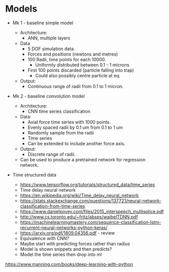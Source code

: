 # Models
- Mk 1 - baseline simple model
    - Architecture:
      - ANN, multiple layers
    - Data
      - 5 DOF simulation data.
      - Forces and positions (newtons and metres)
      - 100 Radii, time points for each 10000. 
        - Uniformly distributed between 0.1 - 1 microns
      - First 100 points discarded (particle falling into trap)
        - Could also possibly centre particle at eq.
    - Output:
      - Continuous range of radii from 0.1 to 1 micron.

- Mk 2 - baseline convolution model
  - Architecture:
    - CNN time series classification
  - Data:
    - Axial force time series with 1000 points.
    - Evenly spaced radii by 0.1 um from 0.1 to 1 um
    - Randomly sample from the radii
    - Time series  
    - Can be extended to include another force axis.
  - Output:
    - Discrete range of radii.
  - Can be used to produce a pretrained network for regression network.


    
- Time structured data
  - https://www.tensorflow.org/tutorials/structured_data/time_series
  - Time delay neural network 
  - https://en.wikipedia.org/wiki/Time_delay_neural_network
  - https://stats.stackexchange.com/questions/137721/neural-network-classification-from-time-series
  - https://www.danielpovey.com/files/2015_interspeech_multisplice.pdf
  - http://www.cs.toronto.edu/~fritz/absps/waibelTDNN.pdf
  - https://machinelearningmastery.com/sequence-classification-lstm-recurrent-neural-networks-python-keras/
  - https://arxiv.org/pdf/1809.04356.pdf - review 
  - Equivalence with CNN?
  - Maybe start with predicting forces rather than radius
  - Model is shown snippets and then predicts?
  - Model the time series then drop into ml 


https://www.manning.com/books/deep-learning-with-python